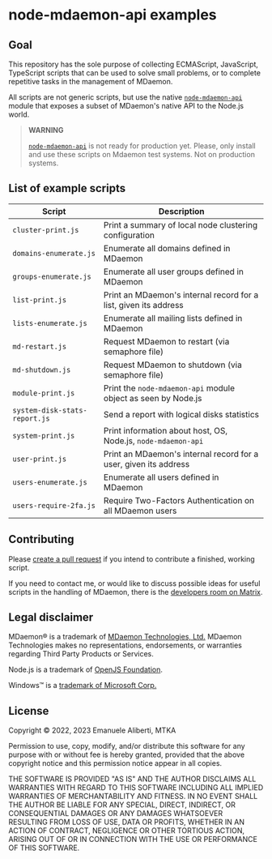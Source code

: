 # node-mdaemon-api examples

## Goal

This repository has the sole purpose of collecting ECMAScript,
JavaScript, TypeScript scripts that can be used to solve small problems,
or to complete repetitive tasks in the management of MDaemon.

All scripts are not generic scripts, but use the native
[`node-mdaemon-api`](https://www.npmjs.com/package/node-mdaemon-api)
module that exposes a subset of MDaemon's native API to the Node.js
world.

> **WARNING**
>
> [`node-mdaemon-api`](https://www.npmjs.com/package/node-mdaemon-api)
> is not ready for production yet. Please, only install and use these
> scripts on Mdaemon test systems. Not on production systems.

## List of example scripts

| Script                        | Description                                                      |
|-------------------------------|------------------------------------------------------------------|
| `cluster-print.js`            | Print a summary of local node clustering configuration           |
| `domains-enumerate.js`        | Enumerate all domains defined in MDaemon                         |
| `groups-enumerate.js`         | Enumerate all user groups defined in MDaemon                     |
| `list-print.js`               | Print an MDaemon's internal record for a list, given its address |
| `lists-enumerate.js`          | Enumerate all mailing lists defined in MDaemon                   |
| `md-restart.js`               | Request MDaemon to restart (via semaphore file)                  |
| `md-shutdown.js`              | Request MDaemon to shutdown (via semaphore file)                 |
| `module-print.js`             | Print the `node-mdaemon-api` module object as seen by Node.js    |
| `system-disk-stats-report.js` | Send a report with logical disks statistics                      |
| `system-print.js`             | Print information about host, OS, Node.js, `node-mdaemon-api`    |
| `user-print.js`               | Print an MDaemon's internal record for a user, given its address |
| `users-enumerate.js`          | Enumerate all users defined in MDaemon                           |
| `users-require-2fa.js`        | Require Two-Factors Authentication on all MDaemon users          |

## Contributing

Please
[create a pull request](https://docs.github.com/en/pull-requests/collaborating-with-pull-requests/proposing-changes-to-your-work-with-pull-requests/creating-a-pull-request)
if you intend to contribute a finished, working script.

If you need to contact me, or would like to discuss possible ideas for
useful scripts in the handling of MDaemon, there is the
[developers room on Matrix](https://matrix.to/#/#mdaemon-dev:matrix.org).

## Legal disclaimer

MDaemon® is a trademark of [MDaemon Technologies, Ltd.](https://mdaemon.com/pages/about-us)
MDaemon Technologies makes no representations, endorsements, or
warranties regarding Third Party Products or Services.

Node.js is a trademark of [OpenJS Foundation](https://openjsf.org/).

Windows&trade; is a [trademark of Microsoft Corp.](https://www.microsoft.com/en-us/legal/intellectualproperty/trademarks)

## License

Copyright &copy; 2022, 2023 Emanuele Aliberti, MTKA

Permission to use, copy, modify, and/or distribute this software for any
purpose with or without fee is hereby granted, provided that the above
copyright notice and this permission notice appear in all copies.

THE SOFTWARE IS PROVIDED "AS IS" AND THE AUTHOR DISCLAIMS ALL WARRANTIES
WITH REGARD TO THIS SOFTWARE INCLUDING ALL IMPLIED WARRANTIES OF
MERCHANTABILITY AND FITNESS. IN NO EVENT SHALL THE AUTHOR BE LIABLE FOR
ANY SPECIAL, DIRECT, INDIRECT, OR CONSEQUENTIAL DAMAGES OR ANY DAMAGES
WHATSOEVER RESULTING FROM LOSS OF USE, DATA OR PROFITS, WHETHER IN AN
ACTION OF CONTRACT, NEGLIGENCE OR OTHER TORTIOUS ACTION, ARISING OUT OF
OR IN CONNECTION WITH THE USE OR PERFORMANCE OF THIS SOFTWARE.
